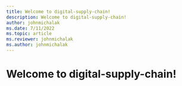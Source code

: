 ```yaml
---
title: Welcome to digital-supply-chain!
description: Welcome to digital-supply-chain!
author: johnmichalak
ms.date: 7/11/2022
ms.topic: article
ms.reviewer: johnmichalak
ms.author: johnmichalak
---
```


# Welcome to digital-supply-chain!

